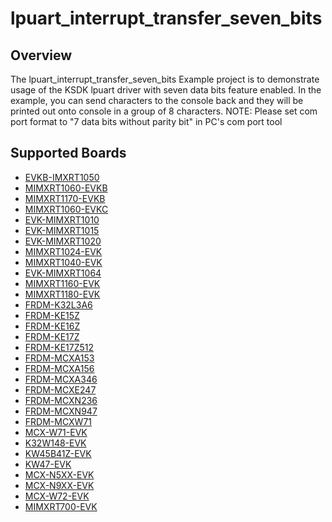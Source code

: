 # lpuart_interrupt_transfer_seven_bits

## Overview
The lpuart_interrupt_transfer_seven_bits Example project is to demonstrate usage of the KSDK lpuart driver with seven data bits feature enabled.
In the example, you can send characters to the console back and they will be printed out onto console
 in a group of 8 characters.
NOTE: Please set com port format to "7 data bits without parity bit" in PC's com port tool

## Supported Boards
- [EVKB-IMXRT1050](../../../_boards/evkbimxrt1050/driver_examples/lpuart/interrupt_transfer_seven_bits/example_board_readme.md)
- [MIMXRT1060-EVKB](../../../_boards/evkbmimxrt1060/driver_examples/lpuart/interrupt_transfer_seven_bits/example_board_readme.md)
- [MIMXRT1170-EVKB](../../../_boards/evkbmimxrt1170/driver_examples/lpuart/interrupt_transfer_seven_bits/example_board_readme.md)
- [MIMXRT1060-EVKC](../../../_boards/evkcmimxrt1060/driver_examples/lpuart/interrupt_transfer_seven_bits/example_board_readme.md)
- [EVK-MIMXRT1010](../../../_boards/evkmimxrt1010/driver_examples/lpuart/interrupt_transfer_seven_bits/example_board_readme.md)
- [EVK-MIMXRT1015](../../../_boards/evkmimxrt1015/driver_examples/lpuart/interrupt_transfer_seven_bits/example_board_readme.md)
- [EVK-MIMXRT1020](../../../_boards/evkmimxrt1020/driver_examples/lpuart/interrupt_transfer_seven_bits/example_board_readme.md)
- [MIMXRT1024-EVK](../../../_boards/evkmimxrt1024/driver_examples/lpuart/interrupt_transfer_seven_bits/example_board_readme.md)
- [MIMXRT1040-EVK](../../../_boards/evkmimxrt1040/driver_examples/lpuart/interrupt_transfer_seven_bits/example_board_readme.md)
- [EVK-MIMXRT1064](../../../_boards/evkmimxrt1064/driver_examples/lpuart/interrupt_transfer_seven_bits/example_board_readme.md)
- [MIMXRT1160-EVK](../../../_boards/evkmimxrt1160/driver_examples/lpuart/interrupt_transfer_seven_bits/example_board_readme.md)
- [MIMXRT1180-EVK](../../../_boards/evkmimxrt1180/driver_examples/lpuart/interrupt_transfer_seven_bits/example_board_readme.md)
- [FRDM-K32L3A6](../../../_boards/frdmk32l3a6/driver_examples/lpuart/interrupt_transfer_seven_bits/example_board_readme.md)
- [FRDM-KE15Z](../../../_boards/frdmke15z/driver_examples/lpuart/interrupt_transfer_seven_bits/example_board_readme.md)
- [FRDM-KE16Z](../../../_boards/frdmke16z/driver_examples/lpuart/interrupt_transfer_seven_bits/example_board_readme.md)
- [FRDM-KE17Z](../../../_boards/frdmke17z/driver_examples/lpuart/interrupt_transfer_seven_bits/example_board_readme.md)
- [FRDM-KE17Z512](../../../_boards/frdmke17z512/driver_examples/lpuart/interrupt_transfer_seven_bits/example_board_readme.md)
- [FRDM-MCXA153](../../../_boards/frdmmcxa153/driver_examples/lpuart/interrupt_transfer_seven_bits/example_board_readme.md)
- [FRDM-MCXA156](../../../_boards/frdmmcxa156/driver_examples/lpuart/interrupt_transfer_seven_bits/example_board_readme.md)
- [FRDM-MCXA346](../../../_boards/frdmmcxa346/driver_examples/lpuart/interrupt_transfer_seven_bits/example_board_readme.md)
- [FRDM-MCXE247](../../../_boards/frdmmcxe247/driver_examples/lpuart/interrupt_transfer_seven_bits/example_board_readme.md)
- [FRDM-MCXN236](../../../_boards/frdmmcxn236/driver_examples/lpuart/interrupt_transfer_seven_bits/example_board_readme.md)
- [FRDM-MCXN947](../../../_boards/frdmmcxn947/driver_examples/lpuart/interrupt_transfer_seven_bits/example_board_readme.md)
- [FRDM-MCXW71](../../../_boards/frdmmcxw71/driver_examples/lpuart/interrupt_transfer_seven_bits/example_board_readme.md)
- [MCX-W71-EVK](../../../_boards/mcxw71evk/driver_examples/lpuart/interrupt_transfer_seven_bits/example_board_readme.md)
- [K32W148-EVK](../../../_boards/k32w148evk/driver_examples/lpuart/interrupt_transfer_seven_bits/example_board_readme.md)
- [KW45B41Z-EVK](../../../_boards/kw45b41zevk/driver_examples/lpuart/interrupt_transfer_seven_bits/example_board_readme.md)
- [KW47-EVK](../../../_boards/kw47evk/driver_examples/lpuart/interrupt_transfer_seven_bits/example_board_readme.md)
- [MCX-N5XX-EVK](../../../_boards/mcxn5xxevk/driver_examples/lpuart/interrupt_transfer_seven_bits/example_board_readme.md)
- [MCX-N9XX-EVK](../../../_boards/mcxn9xxevk/driver_examples/lpuart/interrupt_transfer_seven_bits/example_board_readme.md)
- [MCX-W72-EVK](../../../_boards/mcxw72evk/driver_examples/lpuart/interrupt_transfer_seven_bits/example_board_readme.md)
- [MIMXRT700-EVK](../../../_boards/mimxrt700evk/driver_examples/lpuart/interrupt_transfer_seven_bits/example_board_readme.md)
